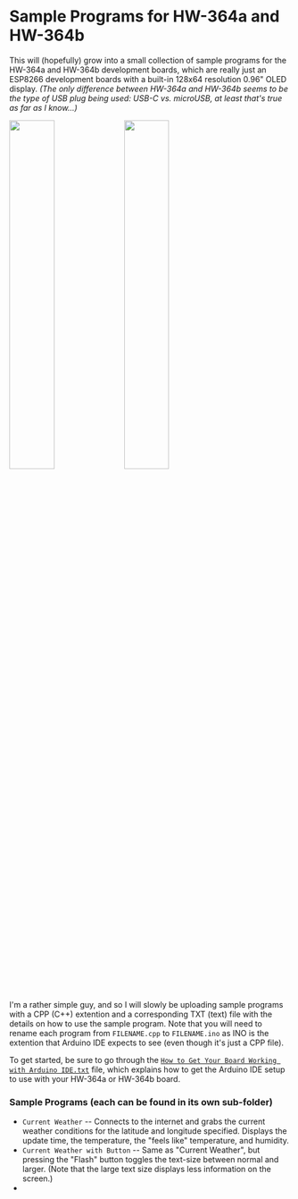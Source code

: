 # Sample Programs for HW-364a and HW-364b
This will (hopefully) grow into a small collection of sample programs for the HW-364a and HW-364b development boards, which are really just an ESP8266 development boards with a built-in 128x64 resolution 0.96" OLED display. *(The only difference between HW-364a and HW-364b seems to be the type of USB plug being used: USB-C vs. microUSB, at least that's true as far as I know...)*

<img src="https://github.com/jdshaffer/sample_programs_for_HW-364a_and_HW-364b/blob/main/current_weather.jpg" width=40%> <img src="https://github.com/jdshaffer/sample_programs_for_HW-364a_and_HW-364b/blob/main/current_weather_button.jpg" width=40%>

I'm a rather simple guy, and so I will slowly be uploading sample programs with a CPP (C++) extention and a corresponding TXT (text) file with the details on how to use the sample program. Note that you will need to rename each program from `FILENAME.cpp` to `FILENAME.ino` as INO is the extention that Arduino IDE expects to see (even though it's just a CPP file).

To get started, be sure to go through the <a href="https://github.com/jdshaffer/sample_programs_for_HW-364a_and_HW-364b/blob/main/How%20to%20Get%20Your%20Board%20Working%20with%20Arduino%20IDE.txt" target="_blank">`How to Get Your Board Working with Arduino IDE.txt`</a> file, which explains how to get the Arduino IDE setup to use with your HW-364a or HW-364b board.

### Sample Programs (each can be found in its own sub-folder)
* `Current Weather` -- Connects to the internet and grabs the current weather conditions for the latitude and longitude specified. Displays the update time, the temperature, the "feels like" temperature, and humidity. 
* `Current Weather with Button` -- Same as "Current Weather", but pressing the "Flash" button toggles the text-size between normal and larger. (Note that the large text size displays less information on the screen.)
* 
